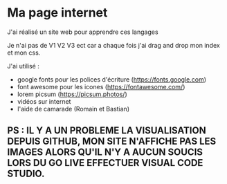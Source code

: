 # Ma page internet 

J'ai réalisé un site web pour apprendre ces langages 

Je n'ai pas de V1 V2 V3 ect car a chaque fois j'ai drag and drop mon index et mon css.

J'ai utilisé : 
- google fonts pour les polices d'écriture (https://fonts.google.com)
- font awesome pour les icones (https://fontawesome.com/)
- lorem picsum  (https://picsum.photos/)
- vidéos sur internet
- l'aide de camarade (Romain et Bastian)

## PS : IL Y A UN PROBLEME LA VISUALISATION DEPUIS GITHUB, MON SITE N'AFFICHE PAS LES IMAGES ALORS QU'IL N'Y A AUCUN SOUCIS LORS DU GO LIVE EFFECTUER VISUAL CODE STUDIO. 

